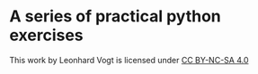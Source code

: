 # A series of practical python exercises

This work by Leonhard Vogt is licensed under [CC BY-NC-SA 4.0](https://creativecommons.org/licenses/by-nc-sa/4.0)
